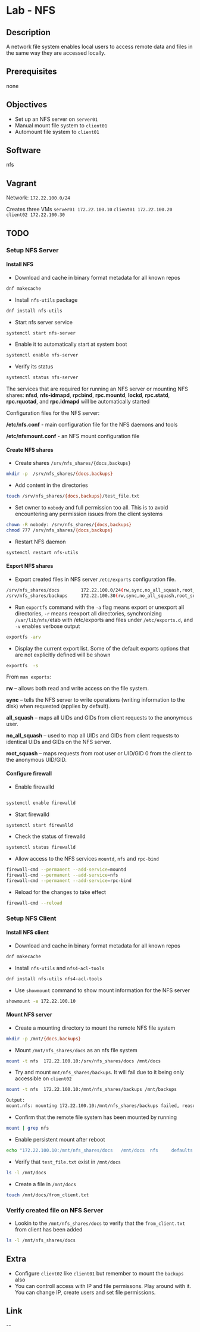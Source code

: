 # Lab - NFS

## Description

A network file system enables local users to access remote data and files in the same way they are accessed locally.

## Prerequisites

none

## Objectives

- Set up an NFS server on `server01`
- Manual mount file system to `client01`
- Automount file system to `client01`

## Software

nfs

## Vagrant

Network: `172.22.100.0/24`

Creates three VMs
`server01 172.22.100.10`
`client01 172.22.100.20`
`client02 172.22.100.30`

## TODO

### Setup NFS Server

#### Install NFS

- Download and cache in binary format metadata for all known repos

```bash
dnf makecache
```

- Install `nfs-utils` package

```bash
dnf install nfs-utils
```

- Start nfs server service

```bash
systemctl start nfs-server
```

- Enable it to automatically start at system boot

```bash
systemctl enable nfs-server
```

- Verify its status

```bash
systemctl status nfs-server
```

The services that are required for running an NFS server or mounting NFS shares: **nfsd**, **nfs-idmapd**, **rpcbind**, **rpc.mountd**, **lockd**, **rpc.statd**, **rpc.rquotad**, and **rpc.idmapd** will be automatically started

Configuration files for the NFS server:

**/etc/nfs.conf** - main configuration file for the NFS daemons and tools

**/etc/nfsmount.conf** - an NFS mount configuration file

#### Create NFS shares

- Create shares `/srv/nfs_shares/{docs,backups}`

```bash
mkdir -p  /srv/nfs_shares/{docs,backups}
```

- Add content in the directories

```bash
touch /srv/nfs_shares/{docs,backups}/test_file.txt
```

- Set owner to `nobody` and full permission too all. This is to avoid encountering any permission issues from the client systems

```bash
chown -R nobody: /srv/nfs_shares/{docs,backups}
chmod 777 /srv/nfs_shares/{docs,backups}
```

- Restart NFS daemon

```bash
systemctl restart nfs-utils
```

#### Export NFS shares

- Export created files in NFS server `/etc/exports` configuration file.

```bash
/srv/nfs_shares/docs        172.22.100.0/24(rw,sync,no_all_squash,root_squash)
/srv/nfs_shares/backups     172.22.100.30(rw,sync,no_all_squash,root_squash)
```

- Run `exportfs` command with the `-a` flag means export or unexport all directories, `-r` means reexport all directories, synchronizing `/var/lib/nfs/`etab with /etc/exports and files under `/etc/exports.d`, and `-v` enables verbose output

```bash
exportfs -arv
```

- Display the current export list. Some of the default exports options that are not explicitly defined will be shown

```bash
exportfs  -s
```

From `man exports`:

**rw** – allows both read and write access on the file system.

**sync** – tells the NFS server to write operations (writing information to the disk) when requested (applies by default).

**all_squash** – maps all UIDs and GIDs from client requests to the anonymous user.

**no_all_squash** – used to map all UIDs and GIDs from client requests to identical UIDs and GIDs on the NFS server.

**root_squash** – maps requests from root user or UID/GID 0 from the client to the anonymous UID/GID.

#### Configure firewall

- Enable firewalld

```bash

systemctl enable firewalld
```

- Start firewalld

```bash
systemctl start firewalld
```

- Check the status of firewalld

```bash
systemctl status firewalld
```

- Allow access to the NFS services `mountd`, `nfs` and `rpc-bind`

```bash
firewall-cmd --permanent --add-service=mountd
firewall-cmd --permanent --add-service=nfs
firewall-cmd --permanent --add-service=rpc-bind
```

- Reload for the changes to take effect

```bash
firewall-cmd --reload
```

### Setup NFS Client

#### Install NFS client

- Download and cache in binary format metadata for all known repos

```bash
dnf makecache
```

- Install `nfs-utils` and `nfs4-acl-tools`

```bash
dnf install nfs-utils nfs4-acl-tools
```

- Use `showmount` command to show mount information for the NFS server

```bash
showmount -e 172.22.100.10
```

#### Mount NFS server

- Create a mounting directory to mount the remote NFS file system

```bash
mkdir -p /mnt/{docs,backups}
```

- Mount `/mnt/nfs_shares/docs` as an nfs file system

```bash
mount -t nfs  172.22.100.10:/srv/nfs_shares/docs /mnt/docs
```

- Try and mount `mnt/nfs_shares/backups`. It will fail due to it being only accessible on `client02`

```bash
mount -t nfs  172.22.100.10:/mnt/nfs_shares/backups /mnt/backups

Output:
mount.nfs: mounting 172.22.100.10:/mnt/nfs_shares/backups failed, reason given by server: No such file or directory
```

- Confirm that the remote file system has been mounted by running

```bash
mount | grep nfs
```

- Enable persistent mount after reboot

```bash
echo "172.22.100.10:/mnt/nfs_shares/docs   /mnt/docs  nfs     defaults 0 0">>/etc/fstab
```

- Verify that `test_file.txt` exist in `/mnt/docs`

```bash
ls -l /mnt/docs
```

- Create a file in `/mnt/docs`

```bash
touch /mnt/docs/from_client.txt
```

### Verify created file on NFS Server

- Lookin to the `/mnt/nfs_shares/docs` to verify that the `from_client.txt` from client has been added

```bash
ls -l /mnt/nfs_shares/docs
```

## Extra

- Configure `client02` like `client01` but remember to mount the `backups` also
- You can controll access with IP and file permissons. Play around with it. You can change IP, create users and set file permissions.

## Link

--

